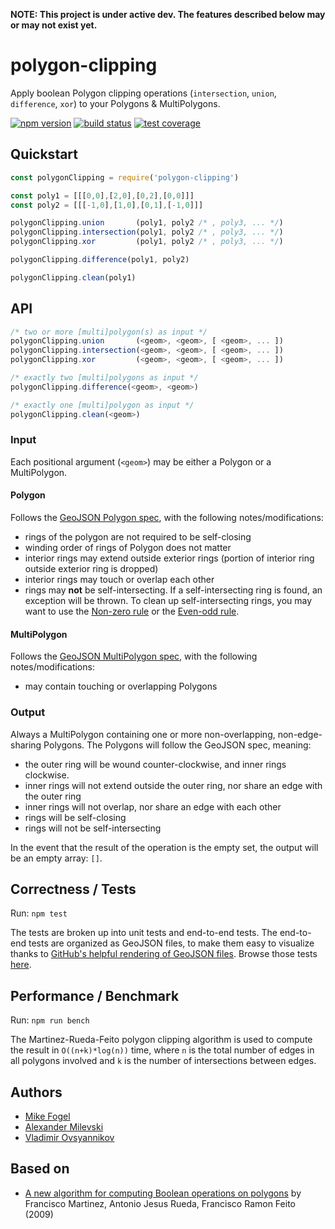 **NOTE: This project is under active dev. The features described below may or may not exist yet.**

# polygon-clipping

Apply boolean Polygon clipping operations (`intersection`, `union`, `difference`, `xor`) to your Polygons & MultiPolygons.

[![npm version](https://img.shields.io/npm/v/polygon-clipping.svg)](https://www.npmjs.com/package/polygon-clipping)
[![build status](https://img.shields.io/travis/mfogel/polygon-clipping.svg)](https://travis-ci.org/mfogel/polygon-clipping)
[![test coverage](https://img.shields.io/coveralls/mfogel/polygon-clipping/master.svg)](https://coveralls.io/r/mfogel/polygon-clipping)


## Quickstart

```javascript
const polygonClipping = require('polygon-clipping')

const poly1 = [[[0,0],[2,0],[0,2],[0,0]]]
const poly2 = [[[-1,0],[1,0],[0,1],[-1,0]]]

polygonClipping.union       (poly1, poly2 /* , poly3, ... */)
polygonClipping.intersection(poly1, poly2 /* , poly3, ... */)
polygonClipping.xor         (poly1, poly2 /* , poly3, ... */)

polygonClipping.difference(poly1, poly2)

polygonClipping.clean(poly1)
```

## API

```javascript
/* two or more [multi]polygon(s) as input */
polygonClipping.union       (<geom>, <geom>, [ <geom>, ... ])
polygonClipping.intersection(<geom>, <geom>, [ <geom>, ... ])
polygonClipping.xor         (<geom>, <geom>, [ <geom>, ... ])

/* exactly two [multi]polygons as input */
polygonClipping.difference(<geom>, <geom>)

/* exactly one [multi]polygon as input */
polygonClipping.clean(<geom>)
```

### Input

Each positional argument (`<geom>`) may be either a Polygon or a MultiPolygon.

#### Polygon

Follows the [GeoJSON Polygon spec](https://tools.ietf.org/html/rfc7946#section-3.1.6), with the following notes/modifications:
* rings of the polygon are not required to be self-closing
* winding order of rings of Polygon does not matter
* interior rings may extend outside exterior rings (portion of interior ring outside exterior ring is dropped)
* interior rings may touch or overlap each other
* rings may **not** be self-intersecting. If a self-intersecting ring is found, an exception will be thrown. To clean up self-intersecting rings, you may want to use the [Non-zero rule](https://en.wikipedia.org/wiki/Nonzero-rule) or the [Even-odd rule](https://en.wikipedia.org/wiki/Even%E2%80%93odd_rule).

#### MultiPolygon

Follows the [GeoJSON MultiPolygon spec](https://tools.ietf.org/html/rfc7946#section-3.1.7), with the following notes/modifications:
* may contain touching or overlapping Polygons

### Output

Always a MultiPolygon containing one or more non-overlapping, non-edge-sharing Polygons. The Polygons will follow the GeoJSON spec, meaning:
* the outer ring will be wound counter-clockwise, and inner rings clockwise.
* inner rings will not extend outside the outer ring, nor share an edge with the outer ring
* inner rings will not overlap, nor share an edge with each other
* rings will be self-closing
* rings will not be self-intersecting

In the event that the result of the operation is the empty set, the output will be an empty array: `[]`.

## Correctness / Tests

Run: `npm test`

The tests are broken up into unit tests and end-to-end tests. The end-to-end tests are organized as GeoJSON files, to make them easy to visualize thanks to [GitHub's helpful rendering of GeoJSON files](https://help.github.com/articles/mapping-geojson-files-on-github/). Browse those tests [here](test/end-to-end).

## Performance / Benchmark

Run: `npm run bench`

The Martinez-Rueda-Feito polygon clipping algorithm is used to compute the result in `O((n+k)*log(n))` time, where `n` is the total number of edges in all polygons involved and `k` is the number of intersections between edges.

## Authors

* [Mike Fogel](https://github.com/mfogel)
* [Alexander Milevski](https://github.com/w8r)
* [Vladimir Ovsyannikov](https://github.com/sh1ng)

## Based on

* [A new algorithm for computing Boolean operations on polygons](paper.pdf) by Francisco Martinez, Antonio Jesus Rueda, Francisco Ramon Feito (2009)
